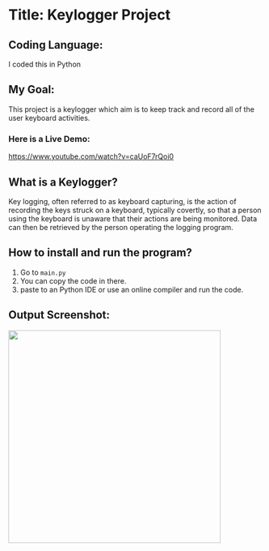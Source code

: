 # Title: Keylogger Project

## Coding Language: 
I coded this in Python

## My Goal:
This project is a keylogger which aim is to keep track and record all of the user keyboard activities.


### Here is a Live Demo:
https://www.youtube.com/watch?v=caUoF7rQoi0

## What is a Keylogger?
Key logging, often referred to as keyboard capturing, is the action of recording the keys struck on a keyboard, typically covertly, so that a person using the keyboard is unaware that their actions are being monitored. Data can then be retrieved by the person operating the logging program.

## How to install and run the program? 
1. Go to `main.py`
2. You can copy the code in there.
3. paste to an Python IDE or use an online compiler and run the code.

## Output Screenshot:
<img src="" width="420">



